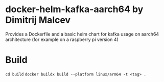 # docker-helm-kafka-aarch64 by Dimitrij Malcev

Provides a Dockerfile and a basic helm chart for kafka usage on aarch64 architecture (for example on a raspberry pi version 4)

# Build 

`cd build`
`docker buildx build --platform linux/arm64 -t <tag> .`
